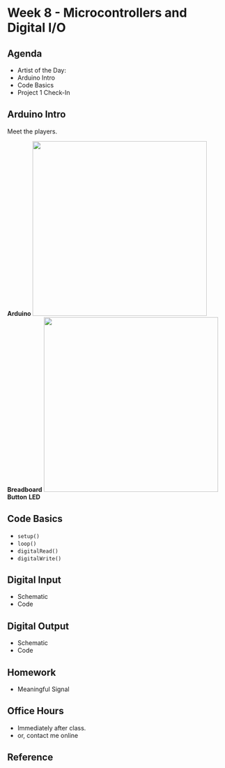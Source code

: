 # Week 8 - Microcontrollers and Digital I/O

## Agenda
- Artist of the Day:
- Arduino Intro
- Code Basics
- Project 1 Check-In

## Arduino Intro
Meet the players.

__Arduino__
<img src="https://user-images.githubusercontent.com/1598545/137305695-2d5a0bbc-37c9-43ad-9d26-435b2782f24b.png" width=400>
__Breadboard__
<img src="https://user-images.githubusercontent.com/1598545/137305908-31ef631b-e085-44bf-b058-f9cb3bc7a368.png" width=400>
__Button__
__LED__

## Code Basics
- `setup()`
- `loop()`
- `digitalRead()`
- `digitalWrite()`

## Digital Input
- Schematic
- Code
## Digital Output
- Schematic
- Code

## Homework
- Meaningful Signal

## Office Hours 
- Immediately after class. 
- or, contact me online
  
## Reference
